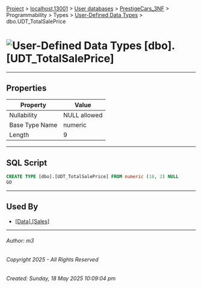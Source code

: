 #### 

[Project](../../../../../../index.md) > [localhost,13001](../../../../../index.md) > [User databases](../../../../index.md) > [PrestigeCars_3NF](../../../index.md) > Programmability > Types > [User-Defined Data Types](User-Defined_Data_Types.md) > dbo.UDT_TotalSalePrice

# ![User-Defined Data Types](../../../../../../Images/UserDefinedDataType32.png) [dbo].[UDT_TotalSalePrice]

---

## <a name="#properties"></a>Properties

| Property | Value |
|---|---|
| Nullability | NULL allowed |
| Base Type Name | numeric |
| Length | 9 |


---

## <a name="#sqlscript"></a>SQL Script

```sql
CREATE TYPE [dbo].[UDT_TotalSalePrice] FROM numeric (18, 2) NULL
GO

```


---

## <a name="#usedby"></a>Used By

* [[Data].[Sales]](../../../Tables/Data_Sales.md)


---

###### Author:  m3

###### Copyright 2025 - All Rights Reserved

###### Created: Sunday, 18 May 2025 10:09:04 pm

